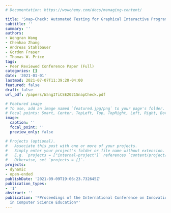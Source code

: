 ```yaml
---
# Documentation: https://wowchemy.com/docs/managing-content/

title: 'Snap-Check: Automated Testing for Graphical Interactive Programs'
subtitle: ''
summary: ''
authors:
- Wengran Wang
- Chenhao Zhang
- Andreas Stahlbauer
- Gordon Fraser
- Thomas W. Price
tags:
- Peer Reviewed Conference Paper (Full)
categories: []
date: '2021-01-01'
lastmod: 2021-07-07T11:39:20-04:00
featured: false
draft: false
url_pdf: /papers/WangITiCSE2021SnapCheck.pdf

# Featured image
# To use, add an image named `featured.jpg/png` to your page's folder.
# Focal points: Smart, Center, TopLeft, Top, TopRight, Left, Right, BottomLeft, Bottom, BottomRight.
image:
  caption: ''
  focal_point: ''
  preview_only: false

# Projects (optional).
#   Associate this post with one or more of your projects.
#   Simply enter your project's folder or file name without extension.
#   E.g. `projects = ["internal-project"]` references `content/project/deep-learning/index.md`.
#   Otherwise, set `projects = []`.
projects:
- dynamic
- open-ended
publishDate: '2021-09-09T19:06:23.732645Z'
publication_types:
- '1'
abstract: ''
publication: '*Proceedings of the International Conference on Innovation and Technology
  in Computer Science Education*'
---
```

